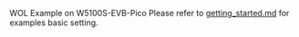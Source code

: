 WOL Example on W5100S-EVB-Pico
Please refer to [getting_started.md][link-getting_started] for examples basic setting.



<!--
Link
-->

[link-getting_started]: https://github.com/Wiznet/RP2040-HAT-C/blob/main/getting_started.md
